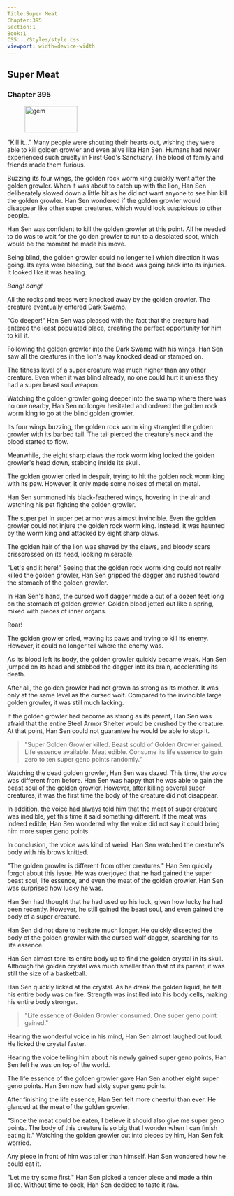 ```yaml
---
Title:Super Meat 
Chapter:395 
Section:1 
Book:1 
CSS:../Styles/style.css 
viewport: width=device-width
---
```

  
## Super Meat
### Chapter 395
  
<figure>
	<img src="../Images/gem.gif" alt="gem" id="gem" width="120" height="60" />
</figure>
  

  
"Kill it…" Many people were shouting their hearts out, wishing they were able to kill golden growler and even alive like Han Sen. Humans had never experienced such cruelty in First God's Sanctuary. The blood of family and friends made them furious.

Buzzing its four wings, the golden rock worm king quickly went after the golden growler. When it was about to catch up with the lion, Han Sen deliberately slowed down a little bit as he did not want anyone to see him kill the golden growler. Han Sen wondered if the golden growler would disappear like other super creatures, which would look suspicious to other people.

Han Sen was confident to kill the golden growler at this point. All he needed to do was to wait for the golden growler to run to a desolated spot, which would be the moment he made his move.

Being blind, the golden growler could no longer tell which direction it was going. Its eyes were bleeding, but the blood was going back into its injuries. It looked like it was healing.

*Bang! bang!*

All the rocks and trees were knocked away by the golden growler. The creature eventually entered Dark Swamp.

"Go deeper!" Han Sen was pleased with the fact that the creature had entered the least populated place, creating the perfect opportunity for him to kill it.

Following the golden growler into the Dark Swamp with his wings, Han Sen saw all the creatures in the lion's way knocked dead or stamped on.

The fitness level of a super creature was much higher than any other creature. Even when it was blind already, no one could hurt it unless they had a super beast soul weapon.

Watching the golden growler going deeper into the swamp where there was no one nearby, Han Sen no longer hesitated and ordered the golden rock worm king to go at the blind golden growler.

Its four wings buzzing, the golden rock worm king strangled the golden growler with its barbed tail. The tail pierced the creature's neck and the blood started to flow.

Meanwhile, the eight sharp claws the rock worm king locked the golden growler's head down, stabbing inside its skull.

The golden growler cried in despair, trying to hit the golden rock worm king with its paw. However, it only made some noises of metal on metal.

Han Sen summoned his black-feathered wings, hovering in the air and watching his pet fighting the golden growler.

The super pet in super pet armor was almost invincible. Even the golden growler could not injure the golden rock worm king. Instead, it was haunted by the worm king and attacked by eight sharp claws.

The golden hair of the lion was shaved by the claws, and bloody scars crisscrossed on its head, looking miserable.

"Let's end it here!" Seeing that the golden rock worm king could not really killed the golden growler, Han Sen gripped the dagger and rushed toward the stomach of the golden growler.

In Han Sen's hand, the cursed wolf dagger made a cut of a dozen feet long on the stomach of golden growler. Golden blood jetted out like a spring, mixed with pieces of inner organs.

Roar!

The golden growler cried, waving its paws and trying to kill its enemy. However, it could no longer tell where the enemy was.

As its blood left its body, the golden growler quickly became weak. Han Sen jumped on its head and stabbed the dagger into its brain, accelerating its death.

After all, the golden growler had not grown as strong as its mother. It was only at the same level as the cursed wolf. Compared to the invincible large golden growler, it was still much lacking.

If the golden growler had become as strong as its parent, Han Sen was afraid that the entire Steel Armor Shelter would be crushed by the creature. At that point, Han Sen could not guarantee he would be able to stop it.

> "Super Golden Growler killed. Beast sould of Golden Growler gained. Life essence available. Meat edible. Consume its life essence to gain zero to ten super geno points randomly."
<!--"Super Creature Golden Growler Killed. Beast Soul Of Golden Growler Gained. Life Essence Available. Meat Edible."-->

Watching the dead golden growler, Han Sen was dazed. This time, the voice was different from before. Han Sen was happy that he was able to gain the beast soul of the golden growler. However, after killing several super creatures, it was the first time the body of the creature did not disappear.

In addition, the voice had always told him that the meat of super creature was inedible, yet this time it said something different. If the meat was indeed edible, Han Sen wondered why the voice did not say it could bring him more super geno points.

In conclusion, the voice was kind of weird. Han Sen watched the creature's body with his brows knitted.

"The golden growler is different from other creatures." Han Sen quickly forgot about this issue. He was overjoyed that he had gained the super beast soul, life essence, and even the meat of the golden growler. Han Sen was surprised how lucky he was.

Han Sen had thought that he had used up his luck, given how lucky he had been recently. However, he still gained the beast soul, and even gained the body of a super creature.

Han Sen did not dare to hesitate much longer. He quickly dissected the body of the golden growler with the cursed wolf dagger, searching for its life essence.

Han Sen almost tore its entire body up to find the golden crystal in its skull. Although the golden crystal was much smaller than that of its parent, it was still the size of a basketball.

Han Sen quickly licked at the crystal. As he drank the golden liquid, he felt his entire body was on fire. Strength was instilled into his body cells, making his entire body stronger.

> "Life essence of Golden Growler consumed. One super geno point gained."

Hearing the wonderful voice in his mind, Han Sen almost laughed out loud. He licked the crystal faster.

Hearing the voice telling him about his newly gained super geno points, Han Sen felt he was on top of the world.

The life essence of the golden growler gave Han Sen another eight super geno points. Han Sen now had sixty super geno points.

After finishing the life essence, Han Sen felt more cheerful than ever. He glanced at the meat of the golden growler.

"Since the meat could be eaten, I believe it should also give me super geno points. The body of this creature is so big that I wonder when I can finish eating it." Watching the golden growler cut into pieces by him, Han Sen felt worried.

Any piece in front of him was taller than himself. Han Sen wondered how he could eat it.

"Let me try some first." Han Sen picked a tender piece and made a thin slice. Without time to cook, Han Sen decided to taste it raw.